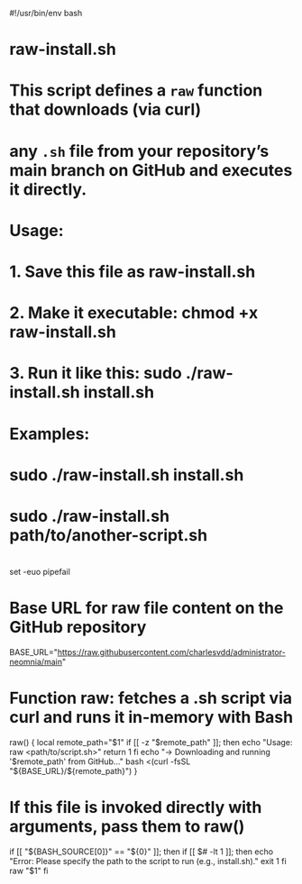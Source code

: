 #!/usr/bin/env bash
#
# raw-install.sh
#
# This script defines a `raw` function that downloads (via curl)
# any `.sh` file from your repository’s main branch on GitHub and executes it directly.
#
# Usage:
#   1. Save this file as raw-install.sh
#   2. Make it executable: chmod +x raw-install.sh
#   3. Run it like this: sudo ./raw-install.sh install.sh
#
# Examples:
#   sudo ./raw-install.sh install.sh
#   sudo ./raw-install.sh path/to/another-script.sh
#

set -euo pipefail

# Base URL for raw file content on the GitHub repository
BASE_URL="https://raw.githubusercontent.com/charlesvdd/administrator-neomnia/main"

# Function raw: fetches a .sh script via curl and runs it in-memory with Bash
raw() {
    local remote_path="$1"
    if [[ -z "$remote_path" ]]; then
        echo "Usage: raw <path/to/script.sh>"
        return 1
    fi
    echo "→ Downloading and running '$remote_path' from GitHub…"
    bash <(curl -fsSL "${BASE_URL}/${remote_path}")
}

# If this file is invoked directly with arguments, pass them to raw()
if [[ "${BASH_SOURCE[0]}" == "${0}" ]]; then
    if [[ $# -lt 1 ]]; then
        echo "Error: Please specify the path to the script to run (e.g., install.sh)."
        exit 1
    fi
    raw "$1"
fi
